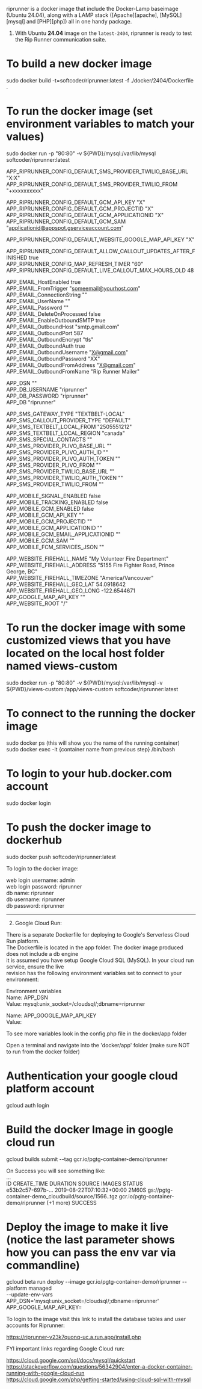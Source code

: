 riprunner is a docker image that include the Docker-Lamp baseimage (Ubuntu 24.04), along with a LAMP stack ([Apache][apache], [MySQL][mysql] and [PHP][php]) all in one handy package.

1. With Ubuntu **24.04** image on the `latest-2404`, riprunner is ready to test the Rip Runner communication suite.  

# To build a new docker image  
sudo docker build -t=softcoder/riprunner:latest -f ./docker/2404/Dockerfile .  

# To run the docker image (set environment variables to match your values) 
sudo docker run -p "80:80" -v ${PWD}/mysql:/var/lib/mysql softcoder/riprunner:latest 
 
APP_RIPRUNNER_CONFIG_DEFAULT_SMS_PROVIDER_TWILIO_BASE_URL "X:X"  
APP_RIPRUNNER_CONFIG_DEFAULT_SMS_PROVIDER_TWILIO_FROM "+xxxxxxxxxx"  
 
APP_RIPRUNNER_CONFIG_DEFAULT_GCM_API_KEY "X"  
APP_RIPRUNNER_CONFIG_DEFAULT_GCM_PROJECTID "X"  
APP_RIPRUNNER_CONFIG_DEFAULT_GCM_APPLICATIONID "X"  
APP_RIPRUNNER_CONFIG_DEFAULT_GCM_SAM "applicationid@appspot.gserviceaccount.com"  
 
APP_RIPRUNNER_CONFIG_DEFAULT_WEBSITE_GOOGLE_MAP_API_KEY "X"  
 
APP_RIPRUNNER_CONFIG_DEFAULT_ALLOW_CALLOUT_UPDATES_AFTER_FINISHED true  
APP_RIPRUNNER_CONFIG_MAP_REFRESH_TIMER "60"  
APP_RIPRUNNER_CONFIG_DEFAULT_LIVE_CALLOUT_MAX_HOURS_OLD 48  
 
APP_EMAIL_HostEnabled true  
APP_EMAIL_FromTrigger "someemail@yourhost.com"  
APP_EMAIL_ConnectionString ""  
APP_EMAIL_UserName ""  
APP_EMAIL_Password ""  
APP_EMAIL_DeleteOnProcessed false  
APP_EMAIL_EnableOutboundSMTP true  
APP_EMAIL_OutboundHost "smtp.gmail.com"  
APP_EMAIL_OutboundPort 587  
APP_EMAIL_OutboundEncrypt "tls"  
APP_EMAIL_OutboundAuth true  
APP_EMAIL_OutboundUsername "X@gmail.com"  
APP_EMAIL_OutboundPassword "XX"  
APP_EMAIL_OutboundFromAddress "X@gmail.com"  
APP_EMAIL_OutboundFromName "Rip Runner Mailer"  
  
APP_DSN ""  
APP_DB_USERNAME "riprunner"  
APP_DB_PASSWORD "riprunner"  
APP_DB "riprunner"  
  
APP_SMS_GATEWAY_TYPE "TEXTBELT-LOCAL"  
APP_SMS_CALLOUT_PROVIDER_TYPE "DEFAULT"  
APP_SMS_TEXTBELT_LOCAL_FROM "2505551212"  
APP_SMS_TEXTBELT_LOCAL_REGION "canada"  
APP_SMS_SPECIAL_CONTACTS ""  
APP_SMS_PROVIDER_PLIVO_BASE_URL ""  
APP_SMS_PROVIDER_PLIVO_AUTH_ID ""  
APP_SMS_PROVIDER_PLIVO_AUTH_TOKEN ""  
APP_SMS_PROVIDER_PLIVO_FROM ""  
APP_SMS_PROVIDER_TWILIO_BASE_URL ""  
APP_SMS_PROVIDER_TWILIO_AUTH_TOKEN ""  
APP_SMS_PROVIDER_TWILIO_FROM ""  
  
APP_MOBILE_SIGNAL_ENABLED false  
APP_MOBILE_TRACKING_ENABLED false  
APP_MOBILE_GCM_ENABLED false  
APP_MOBILE_GCM_API_KEY ""  
APP_MOBILE_GCM_PROJECTID ""  
APP_MOBILE_GCM_APPLICATIONID ""  
APP_MOBILE_GCM_EMAIL_APPLICATIONID ""  
APP_MOBILE_GCM_SAM ""  
APP_MOBILE_FCM_SERVICES_JSON ""  
  
APP_WEBSITE_FIREHALL_NAME "My Volunteer Fire Department"  
APP_WEBSITE_FIREHALL_ADDRESS "5155 Fire Fighter Road, Prince George, BC"  
APP_WEBSITE_FIREHALL_TIMEZONE "America/Vancouver"  
APP_WEBSITE_FIREHALL_GEO_LAT 54.0918642  
APP_WEBSITE_FIREHALL_GEO_LONG -122.6544671  
APP_GOOGLE_MAP_API_KEY ""  
APP_WEBSITE_ROOT "/"  
  
# To run the docker image with some customized views that you have located on the local host folder named views-custom  
sudo docker run -p "80:80" -v ${PWD}/mysql:/var/lib/mysql -v ${PWD}/views-custom:/app/views-custom softcoder/riprunner:latest    

# To connect to the running the docker image  
sudo docker ps (this will show you the name of the running container)  
sudo docker exec -it {container name from previous step} /bin/bash  

# To login to your hub.docker.com account  
sudo docker login  

# To push the docker image to dockerhub  
sudo docker push softcoder/riprunner:latest  

To login to the docker image:  

web login username: admin  
web login password: riprunner  
db name:            riprunner  
db username:        riprunner  
db password:        riprunner  
  
---  

2. Google Cloud Run:  

There is a separate Dockerfile for deploying to Google's Serverless Cloud Run platform.  
The Dockerfile is located in the app folder. The docker image produced does not include a db engine  
it is assumed you have setup Google Cloud SQL (MySQL). In your cloud run service, ensure the live   
revision has the following environment variables set to connect to your environment:  

Environment variables  
Name: APP_DSN  
Value: mysql:unix_socket=/cloudsql/<your instance connection name>;dbname=riprunner  

Name: APP_GOOGLE_MAP_API_KEY  
Value: <your api key>  

To see more variables look in the config.php file in the docker/app folder  

Open a terminal and navigate into the 'docker/app' folder (make sure NOT to run from the docker folder)  

# Authentication your google cloud platform account
gcloud auth login  

# Build the docker Image in google cloud run  
gcloud builds submit --tag gcr.io/pgtg-container-demo/riprunner  

On Success you will see something like:  
...  
ID                CREATE_TIME               DURATION SOURCE                                               IMAGES                                          STATUS  
e53b2c57-697b-... 2019-08-22T07:10:32+00:00 2M60S    gs://pgtg-container-demo_cloudbuild/source/1566..tgz gcr.io/pgtg-container-demo/riprunner (+1 more)  SUCCESS  

# Deploy the image to make it live (notice the last parameter shows how you can pass the env var via commandline)  
gcloud beta run deploy --image gcr.io/pgtg-container-demo/riprunner --platform managed \
       --update-env-vars APP_DSN='mysql:unix_socket=/cloudsql/<your instance connection name>;dbname=riprunner' APP_GOOGLE_MAP_API_KEY=<your api key>  

To login to the image visit this link to install the database tables and user accounts for Riprunner:  

https://riprunner-v23k7quonq-uc.a.run.app/install.php  

FYI important links regarding Google Cloud run:  

https://cloud.google.com/sql/docs/mysql/quickstart  
https://stackoverflow.com/questions/56342904/enter-a-docker-container-running-with-google-cloud-run  
https://cloud.google.com/php/getting-started/using-cloud-sql-with-mysql  

